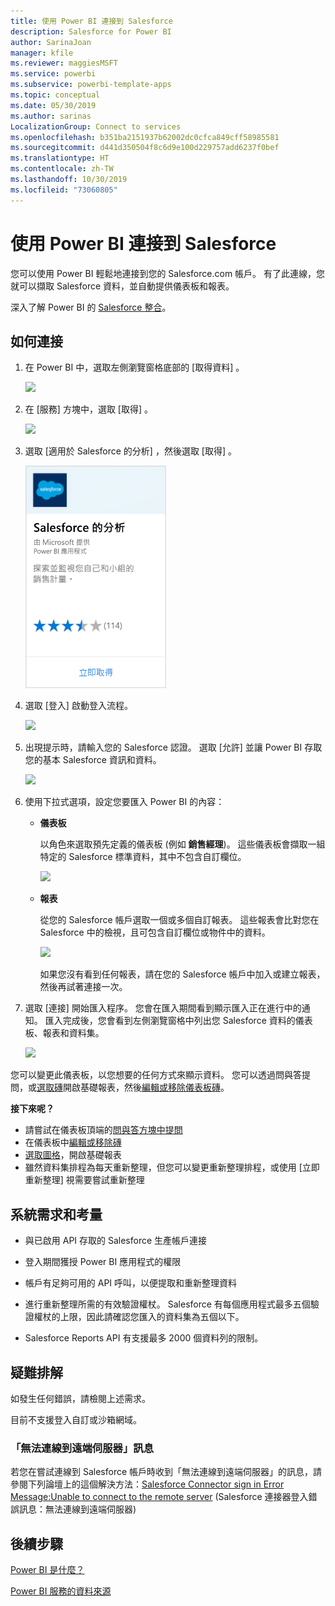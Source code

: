 ```yaml
---
title: 使用 Power BI 連接到 Salesforce
description: Salesforce for Power BI
author: SarinaJoan
manager: kfile
ms.reviewer: maggiesMSFT
ms.service: powerbi
ms.subservice: powerbi-template-apps
ms.topic: conceptual
ms.date: 05/30/2019
ms.author: sarinas
LocalizationGroup: Connect to services
ms.openlocfilehash: b351ba2151937b62002dc0cfca849cff58985581
ms.sourcegitcommit: d441d350504f8c6d9e100d229757add6237f0bef
ms.translationtype: HT
ms.contentlocale: zh-TW
ms.lasthandoff: 10/30/2019
ms.locfileid: "73060805"
---
```

# <a name="connect-to-salesforce-with-power-bi"></a>使用 Power BI 連接到 Salesforce
您可以使用 Power BI 輕鬆地連接到您的 Salesforce.com 帳戶。 有了此連線，您就可以擷取 Salesforce 資料，並自動提供儀表板和報表。

深入了解 Power BI 的 [Salesforce 整合](https://powerbi.microsoft.com/integrations/salesforce)。

## <a name="how-to-connect"></a>如何連接
1. 在 Power BI 中，選取左側瀏覽窗格底部的 [取得資料]  。
   
   ![](media/service-connect-to-salesforce/pbi_getdata.png) 
2. 在 [服務]  方塊中，選取 [取得]  。
   
   ![](media/service-connect-to-salesforce/pbi_getservices.png) 
3. 選取 [適用於 Salesforce 的分析]  ，然後選取 [取得]  。  
   
   ![](media/service-connect-to-salesforce/salesforce.png)
4. 選取 [登入]  啟動登入流程。
   
    ![](media/service-connect-to-salesforce/dialog.png)
5. 出現提示時，請輸入您的 Salesforce 認證。 選取 [允許]  並讓 Power BI 存取您的基本 Salesforce 資訊和資料。
   
   ![](media/service-connect-to-salesforce/sf_authorize.png)
6. 使用下拉式選項，設定您要匯入 Power BI 的內容：
   
   * **儀表板**
     
     以角色來選取預先定義的儀表板 (例如 **銷售經理**)。 這些儀表板會擷取一組特定的 Salesforce 標準資料，其中不包含自訂欄位。
     
     ![](media/service-connect-to-salesforce/pbi_salesforcechooserole.png)
   * **報表**
     
     從您的 Salesforce 帳戶選取一個或多個自訂報表。 這些報表會比對您在 Salesforce 中的檢視，且可包含自訂欄位或物件中的資料。
     
     ![](media/service-connect-to-salesforce/pbi_salesforcereports.png)
     
     如果您沒有看到任何報表，請在您的 Salesforce 帳戶中加入或建立報表，然後再試著連接一次。

7. 選取 [連接]  開始匯入程序。 您會在匯入期間看到顯示匯入正在進行中的通知。 匯入完成後，您會看到左側瀏覽窗格中列出您 Salesforce 資料的儀表板、報表和資料集。
   
   ![](media/service-connect-to-salesforce/pbi_getdatasalesforcedash.png)

您可以變更此儀表板，以您想要的任何方式來顯示資料。 您可以透過問與答提問，或[選取磚](consumer/end-user-tiles.md)開啟基礎報表，然後[編輯或移除儀表板磚](service-dashboard-edit-tile.md)。

**接下來呢？**

* 請嘗試在儀表板頂端的[問與答方塊中提問](consumer/end-user-q-and-a.md)
* 在儀表板中[編輯或移除磚](service-dashboard-edit-tile.md)
* [選取圖格](service-dashboard-tiles.md)，開啟基礎報表
* 雖然資料集排程為每天重新整理，但您可以變更重新整理排程，或使用 [立即重新整理]  視需要嘗試重新整理

## <a name="system-requirements-and-considerations"></a>系統需求和考量

- 與已啟用 API 存取的 Salesforce 生產帳戶連接

- 登入期間獲授 Power BI 應用程式的權限

- 帳戶有足夠可用的 API 呼叫，以便提取和重新整理資料

- 進行重新整理所需的有效驗證權杖。 Salesforce 有每個應用程式最多五個驗證權杖的上限，因此請確認您匯入的資料集為五個以下。

- Salesforce Reports API 有支援最多 2000 個資料列的限制。


## <a name="troubleshooting"></a>疑難排解

如發生任何錯誤，請檢閱上述需求。 

目前不支援登入自訂或沙箱網域。

### <a name="unable-to-connect-to-the-remote-server-message"></a>「無法連線到遠端伺服器」訊息

若您在嘗試連線到 Salesforce 帳戶時收到「無法連線到遠端伺服器」的訊息，請參閱下列論壇上的這個解決方法：[Salesforce Connector sign in Error Message:Unable to connect to the remote server](https://www.outsystems.com/forums/Forum_TopicView.aspx?TopicId=17674&TopicName=log-in-error-message-unable-to-connect-to-the-remote-server&) (Salesforce 連接器登入錯誤訊息：無法連線到遠端伺服器)


## <a name="next-steps"></a>後續步驟
[Power BI 是什麼？](fundamentals/power-bi-overview.md)

[Power BI 服務的資料來源](service-get-data.md)

